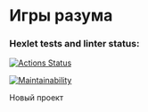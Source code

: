 # Игры разума

### Hexlet tests and linter status:
[![Actions Status](https://github.com/avel2k6/python-project-49/workflows/hexlet-check/badge.svg)](https://github.com/avel2k6/python-project-49/actions)

[![Maintainability](https://api.codeclimate.com/v1/badges/40f994e58a97ef893c7d/maintainability)](https://codeclimate.com/github/avel2k6/python-project-49/maintainability)

Новый проект